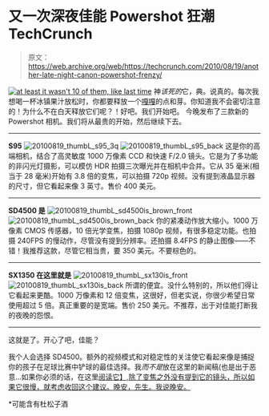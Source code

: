 # 又一次深夜佳能 Powershot 狂潮 TechCrunch

> 原文：<https://web.archive.org/web/https://techcrunch.com/2010/08/19/another-late-night-canon-powershot-frenzy/>

[![](img/0493fc25e4fd45bbca134b558b7bf55d.png "at least it wasn't 10 of them, like last time")](https://web.archive.org/web/20221210002713/http://www.crunchgear.com/2010/08/19/another-late-night-canon-powershot-frenzy/) 
神*该死的*它，典。说真的。每次我想喝一杯冰镇果汁放松时，你都要释放一个[嘎嘎](https://web.archive.org/web/20221210002713/http://www.crunchgear.com/2009/02/18/canon-releases-10-cameras-in-one-night-thanks-canon/)的点和芽。你知道我不会密切注意的！为什么不在白天释放它们呢？！好吧。我们开始吧。
 今晚发布了三款新的 Powershot 相机。我们将从最贵的开始，然后继续下去。

* * *

**S95**
![](img/a25da299d66379b7679f8e1155aeef8a.png "20100819_thumbL_s95_3q")
![](img/f66803d2b9c876b20ebf15d3b05c0ed4.png "20100819_thumbL_s95_back")
这是你的高端相机，结合了高灵敏度 1000 万像素 CCD 和快速 F/2.0 镜头。它是为了多功能的非闪光灯摄影，可以模仿 HDR 拍摄三次曝光并在相机中合并。它从 35 毫米(相当于 28 毫米)开始有 3.8 倍的变焦，可以拍摄 720p 视频。没有提到液晶显示器的尺寸，但它看起来像 3 英寸。售价 400 美元。

* * *

**SD4500 是**
![](img/f8f39371b0344a3c09bdcd08e2daeb92.png "20100819_thumbL_sd4500is_brown_front")
![](img/df0d5e8a58f77803a8d7ded587569275.png "20100819_thumbL_sd4500is_brown_back")
你的紧凑动作放大缩小。1000 万像素 CMOS 传感器，10 倍光学变焦，拍摄 1080p 视频，有很多稳定功能。也拍摄 240FPS 的慢动作，尽管没有提到分辨率。还拍摄 8.4FPS 的静止图像——不错！我推荐这款，尽管它相当贵，要 350 美元。不要棕色的。

* * *

**SX1350 在这里就是**
![](img/9ec3fa4d0d252a5ccfbb83c4e01fa397.png "20100819_thumbL_sx130is_front")
![](img/8a6ca7068ebaa7942455581af7065b3e.png "20100819_thumbL_sx130is_back")
所谓的便宜。没什么特别的，所以他们得让它看起来更酷。1000 万像素和 12 倍变焦，这很好，但老实说，你很少希望日常使用超过 5 倍。真正重要的是宽端。售价 250 美元。不推荐，出于对佳能打断我的夜晚的怨恨。

* * *

这就是了。开心了吧，佳能？

我个人会选择 SD4500。额外的视频模式和对稳定性的关注使它看起来像是捕捉你的孩子在足球比赛中铲球的最佳选择。我*而不是*放在这里的新闻稿(也是出于恶意…如果你必须的话，在这里[阅读它】,除了变焦之外没有提到它的镜头，所以如果它很慢，就考虑收回这个建议。晚安，先生。我说晚安。](https://web.archive.org/web/20221210002713/http://usa.canon.com/cusa/about_canon?pageKeyCode=pressreldetail&docId=0901e024801de586)

*可能含有杜松子酒
